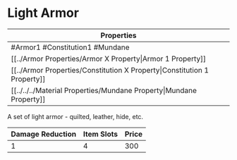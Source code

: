 # Light Armor

| Properties                                                               |
| ------------------------------------------------------------------------ |
| #Armor1 #Constitution1 #Mundane                                          |
| [[../Armor Properties/Armor X Property\|Armor 1 Property]]               |
| [[../Armor Properties/Constitution X Property\|Constitution 1 Property]] |
| [[../../../Material Properties/Mundane Property\|Mundane Property]]      |
A set of light armor - quilted, leather, hide, etc.

| Damage Reduction | Item Slots | Price |
| ---------------- | ---------- | ----- |
| 1                | 4          | 300   |
